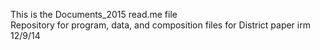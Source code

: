 This is the Documents_2015 read.me file  
Repository for program, data, and composition files for District paper
irm 12/9/14